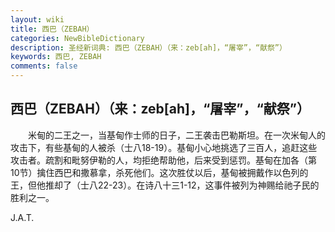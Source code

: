 ```yaml
---
layout: wiki
title: 西巴（ZEBAH）
categories: NewBibleDictionary
description: 圣经新词典: 西巴（ZEBAH）（来：zeb[ah]，“屠宰”，“献祭”）
keywords: 西巴, ZEBAH
comments: false
---
```


## 西巴（ZEBAH）（来：zeb[ah]，“屠宰”，“献祭”）

　　米甸的二王之一，当基甸作士师的日子，二王袭击巴勒斯坦。在一次米甸人的攻击下，有些基甸的人被杀（士八18-19）。基甸小心地挑选了三百人，追赶这些攻击者。疏割和毗努伊勒的人，均拒绝帮助他，后来受到惩罚。基甸在加各（第10节）擒住西巴和撒慕拿，杀死他们。这次胜仗以后，基甸被拥戴作以色列的王，但他推却了（士八22-23）。在诗八十三1-12，这事件被列为神赐给祂子民的胜利之一。

J.A.T.








